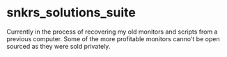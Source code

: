 # snkrs_solutions_suite

Currently in the process of recovering my old monitors and scripts from a previous computer. Some of the more profitable monitors canno't be open sourced as they were sold privately.
